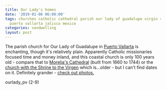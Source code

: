 ```yaml
---
title: Our Lady's homes
date: '2019-01-06 06:00:00'
tags: churches catholic cathedral parish our lady of guadalupe virgin virgen iglesia
  puerto vallarta jalisco mexico
categories: vandwelling
layout: post
---
```


The parish church for Our Lady of Guadalupe in [Puerto Vallarta](http://reverdecer.annalisagross.com/2018/12/29/my-kind-of-puerto-vallarta/) is enchanting, though it's relatively plain. Apparently Catholic missionaries focused time and money inland, and this coastal church is only 100 years old - compare that to [Morelia's Cathedral](https://reverdecer.annalisagross.com/2018/12/24/festival-del-organo/) (built from 1660 to 1744) or the [church with the Shrine to the Virgen](https://reverdecer.annalisagross.com/2018/12/13/rockets-for-la-virgen/) which is...older - but I can't find dates on it. Definitely grander - [check out photos.](https://www.google.com/maps/uv?hl=en&pb=!1s0x842d0e0ecba763e5:0x38a9e06f126f0893!2m22!2m2!1i80!2i80!3m1!2i20!16m16!1b1!2m2!1m1!1e1!2m2!1m1!1e3!2m2!1m1!1e5!2m2!1m1!1e4!2m2!1m1!1e6!3m1!7e115!4shttps://lh5.googleusercontent.com/p/AF1QipNrA15KV0O51R_QXcOCN2UNXAaGpizi2cjT4xDK%3Dw241-h160-k-no!5sshrine+of+our+lady+of+guadalupe+morelia+-+Google+Search&imagekey=!1e10!2sAF1QipNrA15KV0O51R_QXcOCN2UNXAaGpizi2cjT4xDK&sa=X&ved=2ahUKEwin8crh7MPfAhWYHzQIHQ0GCpkQoiowDnoECAQQBg)

ourlady_pv (2-9)